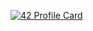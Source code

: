 <!-- - 👋 Hi, I’m @Achaf-gif
- 👀 I’m interested in ...
- 🌱 I’m currently learning ...
- 💞️ I’m looking to collaborate on ...
- 📫 How to reach me ...

<!---
Achaf-gif/Achaf-gif is a ✨ special ✨ repository because its `README.md` (this file) appears on your GitHub profile.
You can click the Preview link to take a look at your changes.

[![42 Profile Card](https://1337-readme.vercel.app/api/profile?cursus=42cursus&dark=true&login=aboumadi)](https://github.com/mohouyizme/1337-readme)
![Anurag's GitHub stats](https://github-readme-stats.vercel.app/api?username=aboumadi&show_icons=true&theme=cobalt)
--->
 [![42 Profile Card](https://1337-readme.vercel.app/api/profile?cursus=42cursus&dark=true&login=aboumadi)](https://github.com/mohouyizme/1337-readme)
